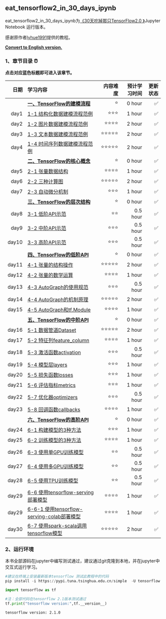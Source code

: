 ## eat_tensorflow2_in_30_days_ipynb

eat_tensorflow2_in_30_days_ipynb为[《30天吃掉那只TensorFlow2.0 》](https://github.com/lyhue1991/eat_tensorflow2_in_30_days)Jupyter Notebook 运行版本。
  
感谢原作者[lyhue1991](https://github.com/lyhue1991)提供的教程。

**[Convert to English version.](https://github.com/Amberlan1001/eat_tensorflow2_in_30_days_ipynb/tree/english)**

### 1、章节目录 ⏰

**点击对应蓝色标题即可进入该章节。**

|日期 | 学习内容                                                       | 内容难度   | 预计学习时间 | 更新状态|
|----:|:--------------------------------------------------------------|-----------:|----------:|-----:|
|&nbsp;|[**一、TensorFlow的建模流程**](一、TensorFlow的建模流程/一、TensorFlow的建模流程.md)    |⭐️   |   0 hour   |✅    |
|day1 |  [1-1 结构化数据建模流程范例](一、TensorFlow的建模流程/1-1结构化数据建模流程范例.ipynb)    | ⭐️⭐️⭐️ |   1 hour    |✅    |
|day2 |[1-2 图片数据建模流程范例](一、TensorFlow的建模流程/1-2图片数据建模流程范例.ipynb)    | ⭐️⭐️⭐️⭐️  |   2 hour    |✅    |
|day3 |  [1-3 文本数据建模流程范例](一、TensorFlow的建模流程/1-3文本数据建模流程范例.ipynb)   | ⭐️⭐️⭐️⭐️⭐️  |   2 hour    |✅    |
|day4 |  [1-4 时间序列数据建模流程范例](一、TensorFlow的建模流程/1-4时间序列数据建模流程范例.ipynb)   | ⭐️⭐️⭐️⭐️⭐️  |   2 hour    |✅    |
|&nbsp;    |[**二、TensorFlow的核心概念**](二、TensorFlow的核心概念/二、TensorFlow的核心概念.md)  | ⭐️  |  0 hour |✅  |
|day5 |  [2-1 张量数据结构](二、TensorFlow的核心概念/2-1张量数据结构.ipynb)  | ⭐️⭐️⭐️⭐️   |   1 hour    |✅    |
|day6 |  [2-2 三种计算图](二、TensorFlow的核心概念/2-2三种计算图.ipynb)  | ⭐️⭐️⭐️⭐️⭐️   |   2 hour    |✅    |
|day7 |  [2-3 自动微分机制](二、TensorFlow的核心概念/2-3自动微分机制.ipynb)  | ⭐️⭐️⭐️   |   1 hour    |✅    |
|&nbsp; |[**三、TensorFlow的层次结构**](三、TensorFlow的层次结构/三、TensorFlow的层次结构.md) |   ⭐️  |  0 hour   |✅  |
|day8 |  [3-1 低阶API示范](三、TensorFlow的层次结构/3-1低阶API示范.ipynb)   | ⭐️⭐️   |   0.5 hour    |✅   |
|day9 |  [3-2 中阶API示范](三、TensorFlow的层次结构/3-2中阶API示范.ipynb)   | ⭐️⭐️⭐️   |   0.5 hour    |✅  |
|day10 |  [3-3 高阶API示范](三、TensorFlow的层次结构/3-3高阶API示范.ipynb)  | ⭐️⭐️⭐️   |   0.5 hour    |✅  |
|&nbsp; |[**四、TensorFlow的低阶API**](四、TensorFlow的低阶API/四、TensorFlow的低阶API.md) |⭐️    | 0 hour|✅  |
|day11|  [4-1 张量的结构操作](四、TensorFlow的低阶API/4-1张量的结构操作.ipynb)  | ⭐️⭐️⭐️⭐️⭐️   |   2 hour    |✅   |
|day12|  [4-2 张量的数学运算](四、TensorFlow的低阶API/4-2张量的数学运算.ipynb)   | ⭐️⭐️⭐️⭐️   |   1 hour    |✅  |
|day13|  [4-3 AutoGraph的使用规范](四、TensorFlow的低阶API/4-3AutoGraph的使用规范.ipynb)| ⭐️⭐️⭐️   |   0.5 hour    |✅  |
|day14|  [4-4 AutoGraph的机制原理](四、TensorFlow的低阶API/4-4AutoGraph的机制原理.ipynb)    | ⭐️⭐️⭐️⭐️⭐️   |   2 hour    |✅  |
|day15|  [4-5 AutoGraph和tf.Module](四、TensorFlow的低阶API/4-5AutoGraph和tf.Module.ipynb)  | ⭐️⭐️⭐️⭐️   |   1 hour    |✅  |
|&nbsp; |[**五、TensorFlow的中阶API**](五、TensorFlow的中阶API/五、TensorFlow的中阶API.md) |  ⭐️  | 0 hour|✅ |
|day16|  [5-1 数据管道Dataset](五、TensorFlow的中阶API/5-1数据管道Dataset.ipynb)   | ⭐️⭐️⭐️⭐️⭐️   |   2 hour    |✅  |
|day17|  [5-2 特征列feature_column](五、TensorFlow的中阶API/5-2特征列feature_column.ipynb)   | ⭐️⭐️⭐️⭐️   |   1 hour    |✅  |
|day18|  [5-3 激活函数activation](五、TensorFlow的中阶API/5-3激活函数activation.ipynb)    | ⭐️⭐️⭐️   |   0.5 hour    |✅   |
|day19|  [5-4 模型层layers](五、TensorFlow的中阶API/5-4模型层layers.ipynb)  | ⭐️⭐️⭐️   |   1 hour    |✅  |
|day20|  [5-5 损失函数losses](五、TensorFlow的中阶API/5-5损失函数losses.ipynb)    | ⭐️⭐️⭐️   |   1 hour    |✅  |
|day21|  [5-6 评估指标metrics](五、TensorFlow的中阶API/5-6评估指标metrics.ipynb)    | ⭐️⭐️⭐️   |   1 hour    |✅   |
|day22|  [5-7 优化器optimizers](五、TensorFlow的中阶API/5-7优化器optimizers.ipynb)    | ⭐️⭐️⭐️   |   0.5 hour    |✅   |
|day23|  [5-8 回调函数callbacks](五、TensorFlow的中阶API/5-8回调函数callbacks.ipynb)   | ⭐️⭐️⭐️⭐️   |   1 hour    |✅   |
|&nbsp; |[**六、TensorFlow的高阶API**](六、TensorFlow的高阶API/六、TensorFlow的高阶API.md)|    ⭐️ | 0 hour|✅  |
|day24|  [6-1 构建模型的3种方法](六、TensorFlow的高阶API/6-1构建模型的3种方法.ipynb)   | ⭐️⭐️⭐️   |   1 hour    |✅ |
|day25|  [6-2 训练模型的3种方法](六、TensorFlow的高阶API/6-2训练模型的3种方法.ipynb)  | ⭐️⭐️⭐️⭐️   |   1 hour    |✅   |
|day26|  [6-3 使用单GPU训练模型](六、TensorFlow的高阶API/6-3使用单GPU训练模型.ipynb)    | ⭐️⭐️   |   0.5 hour    |✅   |
|day27|  [6-4 使用多GPU训练模型](六、TensorFlow的高阶API/6-4使用多GPU训练模型.ipynb)    | ⭐️⭐️   |   0.5 hour    |✅  |
|day28|  [6-5 使用TPU训练模型](六、TensorFlow的高阶API/6-5使用TPU训练模型.ipynb)   | ⭐️⭐️   |   0.5 hour    |✅  |
|day29| [6-6 使用tensorflow-serving部署模型](六、TensorFlow的高阶API/6-6使用tensorflow-serving部署模型.ipynb) | ⭐️⭐️⭐️⭐️| 1 hour |✅   |
|day29| [6-6-1 使用tensorflow-serving-colab部署模型](六、TensorFlow的高阶API/6-6-1.Tf_seving_colab部署模型.ipynb) | ⭐️⭐️⭐️⭐️| 1 hour |✅   |
|day30| [6-7 使用spark-scala调用tensorflow模型](六、TensorFlow的高阶API/6-7使用spark-scala调用tensorflow模型.ipynb) | ⭐️⭐️⭐️⭐️⭐️|2 hour|✅  |

### 2、运行环境


本书全部源码在jupyter中编写测试通过，建议通过git克隆到本地，并在jupyter中交互式运行学习。

```python
#建议在终端上安装最新版本tensorflow 测试此教程中的代码
pip install -i https://pypi.tuna.tsinghua.edu.cn/simple  -U tensorflow
```

```python
import tensorflow as tf

#注：全部代码在tensorflow 2.1版本测试通过
tf.print("tensorflow version:",tf.__version__)
```

```
tensorflow version: 2.1.0
```
